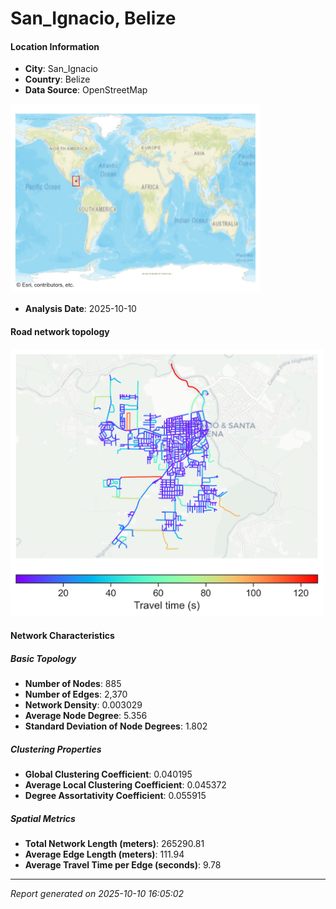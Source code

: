 # San_Ignacio, Belize

#### Location Information

- **City**: San_Ignacio
- **Country**: Belize
- **Data Source**: OpenStreetMap
<img src="San_Ignacio_location.png" alt="San_Ignacio Location Map" width="400" />

- **Analysis Date**: 2025-10-10

#### Road network topology

<img src="San_Ignacio_network_map.png" alt="San_Ignacio Road Network Map" width="500"/>

#### Network Characteristics

##### Basic Topology

- **Number of Nodes**: 885
- **Number of Edges**: 2,370
- **Network Density**: 0.003029
- **Average Node Degree**: 5.356
- **Standard Deviation of Node Degrees**: 1.802

##### Clustering Properties

- **Global Clustering Coefficient**: 0.040195
- **Average Local Clustering Coefficient**: 0.045372
- **Degree Assortativity Coefficient**: 0.055915

##### Spatial Metrics

- **Total Network Length (meters)**: 265290.81
- **Average Edge Length (meters)**: 111.94
- **Average Travel Time per Edge (seconds)**: 9.78

---
*Report generated on 2025-10-10 16:05:02*
